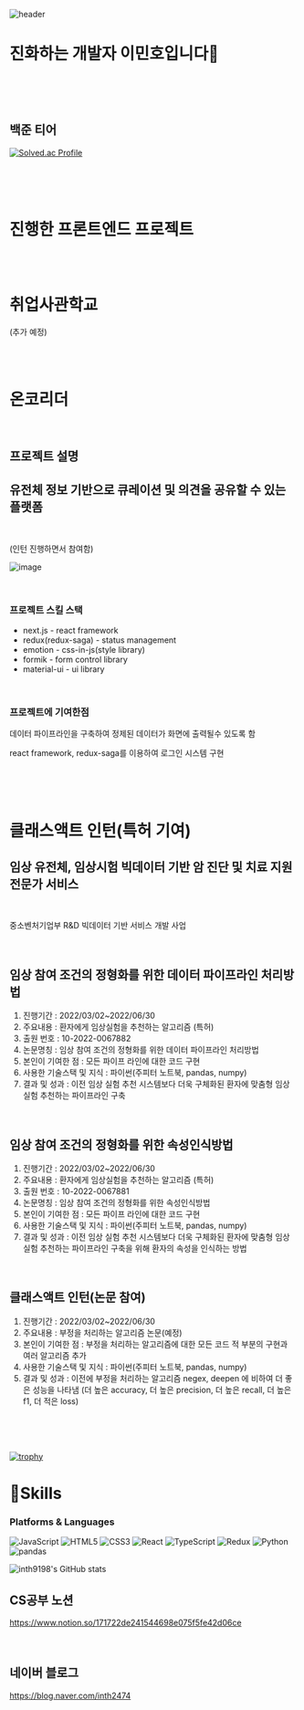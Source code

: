 ![header](https://capsule-render.vercel.app/api?type=wave&color=auto&height=300&section=header&text=minho%20lee&fontSize=90)

# 진화하는 개발자 이민호입니다🐜      
<br/> <br/> <br/> 

## 백준 티어

[![Solved.ac Profile](http://mazassumnida.wtf/api/v2/generate_badge?boj=inth9198)](https://solved.ac/inth9198/)


<br/> <br/> <br/> 

       
# 진행한 프론트엔드 프로젝트  
<br/> <br/> 

# 취업사관학교
(추가 예정)

<br/> <br/>

# 온코리더

<br/>

## 프로젝트 설명

## 유전체 정보 기반으로 큐레이션 및 의견을 공유할 수 있는 플랫폼
<br/> 

(인턴 진행하면서 참여함)

![image](https://user-images.githubusercontent.com/82989054/183032376-28917d04-b619-4c80-88d4-3d8edee64693.png)

<br/> 

### 프로젝트 스킬 스택

- next.js - react framework
- redux(redux-saga) - status management
- emotion - css-in-js(style library)
- formik - form control library
- material-ui - ui library

<br/> 

### 프로젝트에 기여한점
데이터 파이프라인을 구축하여 정제된 데이터가 화면에 출력될수 있도록 함

react framework, redux-saga를 이용하여 로그인 시스템 구현

<br/> <br/> <br/> 

# 클래스액트 인턴(특허 기여)

## 임상 유전체, 임상시험 빅데이터 기반 암 진단 및 치료 지원 전문가 서비스

<br/> 

중소벤처기업부 R&D
빅데이터 기반
서비스 개발 사업

<br/> 

## 임상 참여 조건의 정형화를 위한 데이터 파이프라인 처리방법
1) 진행기간 : 2022/03/02~2022/06/30
2) 주요내용 : 환자에게 임상실험을 추천하는 알고리즘 (특허)
3) 출원 번호 : 10-2022-0067882
4) 논문명칭 : 임상 참여 조건의 정형화를 위한 데이터 파이프라인 처리방법
5) 본인이 기여한 점 : 모든 파이프 라인에 대한 코드 구현
6) 사용한 기술스택 및 지식 : 파이썬(주피터 노트북, pandas, numpy)
7) 결과 및 성과 : 이전 임상 실험 추천 시스템보다 더욱 구체화된 환자에 맞춤형 임상 실험 추천하는 파이프라인 구축

<br/> 

## 임상 참여 조건의 정형화를 위한 속성인식방법

1) 진행기간 : 2022/03/02~2022/06/30
2) 주요내용 : 환자에게 임상실험을 추천하는 알고리즘 (특허)
3) 출원 번호 : 10-2022-0067881
4) 논문명칭 : 임상 참여 조건의 정형화를 위한 속성인식방법
5) 본인이 기여한 점 : 모든 파이프 라인에 대한 코드 구현
6) 사용한 기술스택 및 지식 : 파이썬(주피터 노트북, pandas, numpy)
7) 결과 및 성과 : 이전 임상 실험 추천 시스템보다 더욱 구체화된 환자에 맞춤형 임상 실험 추천하는 파이프라인 구축을 위해 환자의 속성을 인식하는 방법

<br/> 

## 클래스액트 인턴(논문 참여)

1) 진행기간 : 2022/03/02~2022/06/30
2) 주요내용 : 부정을 처리하는 알고리즘 논문(예정)
3) 본인이 기여한 점 : 부정을 처리하는 알고리즘에 대한 모든 코드 적 부분의 구현과 여러 알고리즘 추가
4) 사용한 기술스택 및 지식 : 파이썬(주피터 노트북, pandas, numpy)
5) 결과 및 성과 : 이전에 부정을 처리하는 알고리즘 negex, deepen 에 비하여 더 좋은 성능을 나타냄 (더 높은 accuracy, 더 높은 precision, 더 높은 recall, 더 높은 f1, 더 적은 loss)

<br/> <br/> <br/> 

[![trophy](https://github-profile-trophy.vercel.app/?username=inth9198)](https://github.com/ryo-ma/github-profile-trophy)


# 🦀Skills
### Platforms & Languages
![JavaScript](https://img.shields.io/badge/JavaScript-F7DF1E.svg?&style=for-the-badge&logo=JavaScript&logoColor=white)
![HTML5](https://img.shields.io/badge/HTML5-E34F26.svg?&style=for-the-badge&logo=HTML5&logoColor=white)
![CSS3](https://img.shields.io/badge/CSS3-1572B6.svg?&style=for-the-badge&logo=CSS3&logoColor=white)
![React](https://img.shields.io/badge/React-61DAFB.svg?&style=for-the-badge&logo=React&logoColor=white)
![TypeScript](https://img.shields.io/badge/TypeScript-3178C6.svg?&style=for-the-badge&logo=TypeScript&logoColor=white)
![Redux](https://img.shields.io/badge/Redux-764ABC.svg?&style=for-the-badge&logo=Redux&logoColor=white)
![Python](https://img.shields.io/badge/Python-3776AB.svg?&style=for-the-badge&logo=Python&logoColor=white)
![pandas](https://img.shields.io/badge/pandas-150458.svg?&style=for-the-badge&logo=pandas&logoColor=white)

![inth9198's GitHub stats](https://github-readme-stats.vercel.app/api?username=inth9198&show_icons=true&theme=radical)

## CS공부 노션
https://www.notion.so/171722de241544698e075f5fe42d06ce
<br/> <br/> <br/> 

## 네이버 블로그
https://blog.naver.com/inth2474
